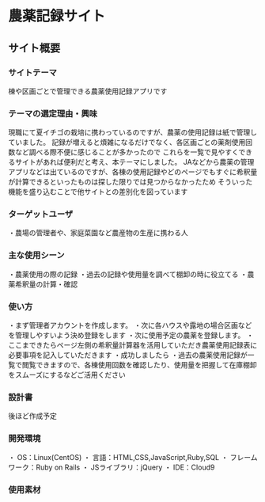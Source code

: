 # 農薬記録サイト

## サイト概要

### サイトテーマ
棟や区画ごとで管理できる農薬使用記録アプリです

### テーマの選定理由・興味
現職にて夏イチゴの栽培に携わっているのですが、農薬の使用記録は紙で管理していました。
記録が増えると煩雑になるだけでなく、各区画ごとの薬剤使用回数など調べる際不便に感じることが多かったので
これらを一覧で見やすくできるサイトがあれば便利だと考え、本テーマにしました。
JAなどから農薬の管理アプリなどは出ているのですが、各棟の使用記録やどのページでもすぐに希釈量が計算できるといったものは探した限りでは見つからなかったため
そういった機能を盛り込むことで他サイトとの差別化を図っています

### ターゲットユーザ
・農場の管理者や、家庭菜園など農産物の生産に携わる人

### 主な使用シーン
・農薬使用の際の記録
・過去の記録や使用量を調べて棚卸の時に役立てる
・農薬希釈量の計算・確認


### 使い方
・まず管理者アカウントを作成します。
・次に各ハウスや露地の場合区画などを管理しやすいよう決め登録をします
・次に使用予定の農薬を登録します。
・ここまできたらページ左側の希釈量計算器を活用していただき農薬使用記録表に必要事項を記入していただきます
・成功しましたら
・過去の農薬使用記録が一覧で閲覧できますので、各棟使用回数を確認したり、使用量を把握して在庫棚卸をスムーズにするなどご活用ください

### 設計書

後ほど作成予定

### 開発環境
・ OS：Linux(CentOS)
・ 言語：HTML,CSS,JavaScript,Ruby,SQL
・ フレームワーク：Ruby on Rails
・ JSライブラリ：jQuery
・ IDE：Cloud9

### 使用素材